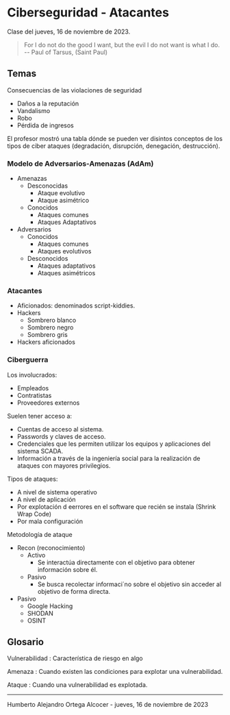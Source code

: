# Ciberseguridad - Atacantes

Clase del jueves, 16 de noviembre de 2023.

> For I do not do the good I want, but the evil I do not want is what I do.
> -- Paul of Tarsus, (Saint Paul)

## Temas

Consecuencias de las violaciones de seguridad

- Daños a la reputación
- Vandalismo
- Robo
- Pérdida de ingresos

El profesor mostró una tabla dónde se pueden ver disintos conceptos de los tipos
de ciber ataques (degradación, disrupción, denegación, destrucción).

### Modelo de Adversarios-Amenazas (AdAm)

- Amenazas
  - Desconocidas
    - Ataque evolutivo
    - Ataque asimétrico
  - Conocidos
    - Ataques comunes
    - Ataques Adaptativos
- Adversarios
  - Conocidos
    - Ataques comunes
    - Ataques evolutivos
  - Desconocidos
    - Ataques adaptativos
    - Ataques asimétricos

### Atacantes

- Aficionados: denominados script-kiddies.
- Hackers
  - Sombrero blanco
  - Sombrero negro
  - Sombrero gris
- Hackers aficionados

### Ciberguerra

Los involucrados:

- Empleados
- Contratistas
- Proveedores externos

Suelen tener acceso a:

- Cuentas de acceso al sistema.
- Passwords y claves de acceso.
- Credenciales que les permiten utilizar los equipos y aplicaciones del sistema
  SCADA.
- Información a través de la ingeniería social para la realización de ataques
  con mayores privilegios.

Tipos de ataques:

- A nivel de sistema operativo
- A nivel de aplicación
- Por explotación d eerrores en el software que recién se instala (Shrink Wrap Code)
- Por mala configuración

Metodología de ataque

- Recon (reconocimiento)
  - Activo
    - Se interactúa directamente con el objetivo para obtener información sobre él.
  - Pasivo
    - Se busca recolectar informaci´no sobre el objetivo sin acceder al objetivo de forma directa.
- Pasivo
  - Google Hacking
  - SHODAN
  - OSINT

## Glosario

Vulnerabilidad
: Característica de riesgo en algo

Amenaza
: Cuando existen las condiciones para explotar una vulnerabilidad.

Ataque
: Cuando una vulnerabilidad es explotada.

---

Humberto Alejandro Ortega Alcocer - jueves, 16 de noviembre de 2023
